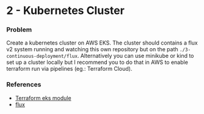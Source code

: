 # 2 - Kubernetes Cluster


### Problem

Create a kubernetes cluster on AWS EKS. The cluster should contains a flux v2 system running and watching this own repository but on the path `./3-continuous-deployment/flux`. 
Alternatively you can use minikube or kind to set up a cluster locally but I recommend you to do that in AWS to enable terraform run via pipelines (eg.: Terraform Cloud). 

### References 
* [Terraform eks module](https://registry.terraform.io/modules/terraform-aws-modules/eks/aws/latest)
* [flux](https://fluxcd.io/docs/)


